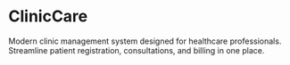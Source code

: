 # ClinicCare
Modern clinic management system designed for healthcare professionals. Streamline patient registration, consultations, and billing in one place.
